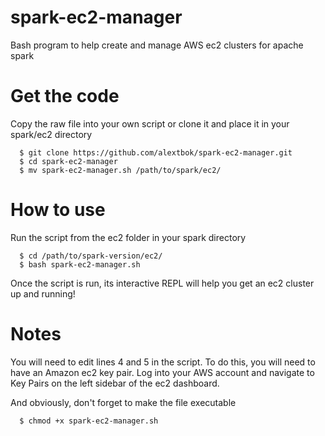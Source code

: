 spark-ec2-manager
=================

Bash program to help create and manage AWS ec2 clusters for apache spark


Get the code
==============

Copy the raw file into your own script or clone it and place it in your spark/ec2 directory
```
  $ git clone https://github.com/alextbok/spark-ec2-manager.git
  $ cd spark-ec2-manager
  $ mv spark-ec2-manager.sh /path/to/spark/ec2/
```

How to use
===============
Run the script from the ec2 folder in your spark directory
```
  $ cd /path/to/spark-version/ec2/
  $ bash spark-ec2-manager.sh
```

Once the script is run, its interactive REPL will help you get an ec2 cluster up and running!


Notes
=======
You will need to edit lines 4 and 5 in the script. To do this, you will need to have an Amazon ec2 key pair.
Log into your AWS account and navigate to Key Pairs on the left sidebar of the ec2 dashboard.

And obviously, don't forget to make the file executable
```
  $ chmod +x spark-ec2-manager.sh
```
